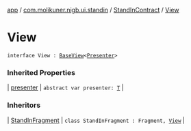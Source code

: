 [app](../../index.md) / [com.molikuner.nigb.ui.standin](../index.md) / [StandInContract](index.md) / [View](./-view.md)

# View

`interface View : `[`BaseView`](../../com.molikuner.nigb.ui/-base-view/index.md)`<`[`Presenter`](-presenter.md)`>`

### Inherited Properties

| [presenter](../../com.molikuner.nigb.ui/-base-view/presenter.md) | `abstract var presenter: `[`T`](../../com.molikuner.nigb.ui/-base-view/index.md#T) |

### Inheritors

| [StandInFragment](../-stand-in-fragment/index.md) | `class StandInFragment : Fragment, `[`View`](./-view.md) |

